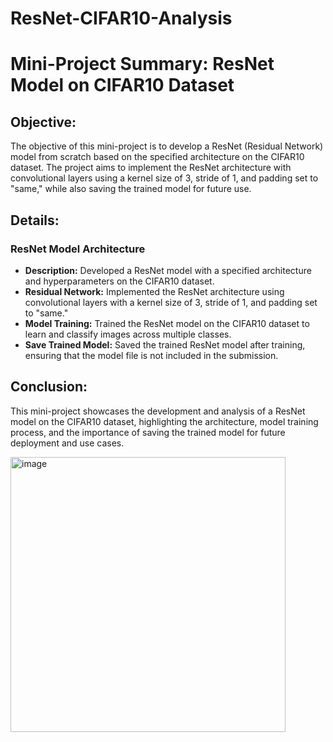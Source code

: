 # ResNet-CIFAR10-Analysis

# Mini-Project Summary: ResNet Model on CIFAR10 Dataset

## Objective:
The objective of this mini-project is to develop a ResNet (Residual Network) model from scratch based on the specified architecture on the CIFAR10 dataset. The project aims to implement the ResNet architecture with convolutional layers using a kernel size of 3, stride of 1, and padding set to "same," while also saving the trained model for future use.


## Details:

### ResNet Model Architecture
- **Description:** Developed a ResNet model with a specified architecture and hyperparameters on the CIFAR10 dataset.
- **Residual Network:** Implemented the ResNet architecture using convolutional layers with a kernel size of 3, stride of 1, and padding set to "same."
- **Model Training:** Trained the ResNet model on the CIFAR10 dataset to learn and classify images across multiple classes.
- **Save Trained Model:** Saved the trained ResNet model after training, ensuring that the model file is not included in the submission.

## Conclusion:
This mini-project showcases the development and analysis of a ResNet model on the CIFAR10 dataset, highlighting the architecture, model training process, and the importance of saving the trained model for future deployment and use cases.

<img width="440" alt="image" src="https://github.com/Anitha-Balachandran/ResNet-CIFAR10-Analysis/assets/143915040/6012b85e-6f0a-4273-b2df-d470fda07407">
